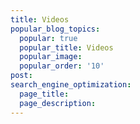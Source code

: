 ```yaml
---
title: Videos
popular_blog_topics:
  popular: true
  popular_title: Videos
  popular_image:
  popular_order: '10'
post:
search_engine_optimization:
  page_title:
  page_description:
---
```

